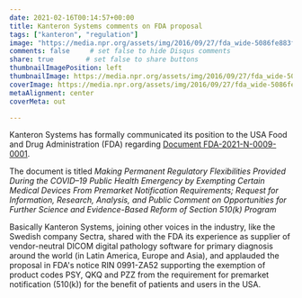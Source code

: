 ```yaml
---
date: 2021-02-16T00:14:57+00:00
title: Kanteron Systems comments on FDA proposal
tags: ["kanteron", "regulation"]
image: "https://media.npr.org/assets/img/2016/09/27/fda_wide-5086fe883ff8b5dde9a3d8470ae4dfbd9b15172f.jpg?s=1400"
comments: false     # set false to hide Disqus comments
share: true        # set false to share buttons
thumbnailImagePosition: left
thumbnailImage: https://media.npr.org/assets/img/2016/09/27/fda_wide-5086fe883ff8b5dde9a3d8470ae4dfbd9b15172f.jpg?s=1400
coverImage: https://media.npr.org/assets/img/2016/09/27/fda_wide-5086fe883ff8b5dde9a3d8470ae4dfbd9b15172f.jpg?s=1400
metaAlignment: center
coverMeta: out

---
```


Kanteron Systems has formally communicated its position to the USA Food and Drug Administration (FDA) regarding [Document FDA-2021-N-0009-0001](https://beta.regulations.gov/document/FDA-2021-N-0009-0001).

<!--more-->

The document is titled *Making Permanent Regulatory Flexibilities Provided During the COVID–19 Public Health Emergency by Exempting Certain Medical Devices From Premarket Notification Requirements; Request for Information, Research, Analysis, and Public Comment on Opportunities for Further Science and Evidence-Based Reform of Section 510(k) Program*

Basically Kanteron Systems, joining other voices in the industry, like the Swedish company Sectra, shared with the FDA its experience as supplier of vendor-neutral DICOM digital pathology software for primary diagnosis around the world (in Latin America, Europe and Asia), and applauded the proposal in FDA's notice RIN 0991-ZA52 supporting the exemption of product codes PSY, QKQ and PZZ from the requirement for premarket notification (510(k)) for the benefit of patients and users in the USA.
